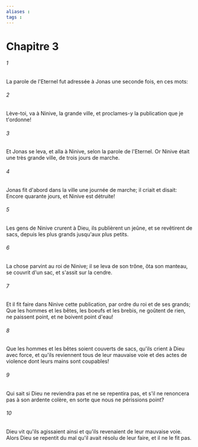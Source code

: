 ```yaml
---
aliases : 
tags : 
---
```


# Chapitre 3

###### 1
La parole de l'Eternel fut adressée à Jonas une seconde fois, en ces mots:
###### 2
Lève-toi, va à Ninive, la grande ville, et proclames-y la publication que je t'ordonne!
###### 3
Et Jonas se leva, et alla à Ninive, selon la parole de l'Eternel. Or Ninive était une très grande ville, de trois jours de marche.
###### 4
Jonas fit d'abord dans la ville une journée de marche; il criait et disait: Encore quarante jours, et Ninive est détruite!
###### 5
Les gens de Ninive crurent à Dieu, ils publièrent un jeûne, et se revêtirent de sacs, depuis les plus grands jusqu'aux plus petits.
###### 6
La chose parvint au roi de Ninive; il se leva de son trône, ôta son manteau, se couvrit d'un sac, et s'assit sur la cendre.
###### 7
Et il fit faire dans Ninive cette publication, par ordre du roi et de ses grands; Que les hommes et les bêtes, les boeufs et les brebis, ne goûtent de rien, ne paissent point, et ne boivent point d'eau!
###### 8
Que les hommes et les bêtes soient couverts de sacs, qu'ils crient à Dieu avec force, et qu'ils reviennent tous de leur mauvaise voie et des actes de violence dont leurs mains sont coupables!
###### 9
Qui sait si Dieu ne reviendra pas et ne se repentira pas, et s'il ne renoncera pas à son ardente colère, en sorte que nous ne périssions point?
###### 10
Dieu vit qu'ils agissaient ainsi et qu'ils revenaient de leur mauvaise voie. Alors Dieu se repentit du mal qu'il avait résolu de leur faire, et il ne le fit pas.
